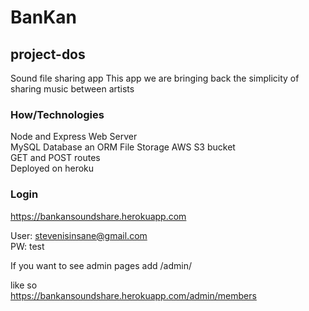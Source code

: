# BanKan

## project-dos
Sound file sharing app
This app we are bringing back the simplicity of sharing music between artists


### How/Technologies

Node and Express Web Server  
MySQL Database an ORM 
File Storage AWS S3 bucket  
GET and POST routes  
Deployed on heroku  


### Login
https://bankansoundshare.herokuapp.com

User: stevenisinsane@gmail.com  
PW: test  

If you want to see admin pages add /admin/  

like so  
https://bankansoundshare.herokuapp.com/admin/members  
